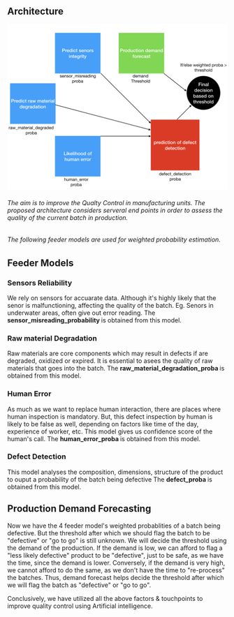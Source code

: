 ## Architecture

![Architecture](https://github.com/aniket-somwanshi/ai-based-quality-control/blob/master/Resources/architecture.jpeg)

###### The aim is to improve the Qualty Control in manufacturing units. The proposed architecture considers serveral end points in order to assess the quality of the current batch in production. 
###### The following feeder models are used for weighted probability estimation.

## Feeder Models
### Sensors Reliability
We rely on sensors for accuarate data. Although it's highly likely that the senor is malfunctioning, affecting the quality of the batch. Eg. Senors in underwater areas, often give out error reading. 
The <b> sensor_misreading_probability </b> is obtained from this model.

### Raw material Degradation
Raw materials are core components which may result in defects if are degraded, oxidized or expired. It is essential to asees the quality of raw materials that goes into the batch.
The <b> raw_material_degradation_proba </b> is obtained from this model.

### Human Error
As much as we want to replace human interaction, there are places where human inspection is mandatory. But, this defect inspection by human is likely to be false as well, depending on factors like time of the day, experience of worker, etc. This model gives us confidence score of the human's call.
The <b> human_error_proba </b> is obtained from this model.

### Defect Detection
This model analyses the composition, dimensions, structure of the product to ouput a probability of the batch being defective
 The <b> defect_proba </b> is obtained from this model.

## Production Demand Forecasting
Now we have the 4 feeder model's weighted probablities of a batch being defective. But the threshold after which we should flag the batch to be "defective" or "go to go" is still unknown.
We will decide the threshold using the demand of the production. If the demand is low, we can afford to flag a "less likely defective" product to be "defective", just to be safe, as we have the time, since the demand is lower. Conversely, if the demand is very high, we cannot afford to do the same, as we don't have the time to "re-process" the batches. 
Thus, demand forecast helps decide the threshold after which we will flag the batch as "defective" or "go to go".

Conclusively, we have utilized all the above factors & touchpoints to improve quality control using Artificial intelligence.
